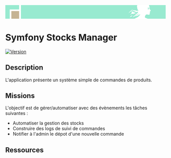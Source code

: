 ![separe](https://github.com/studoo-app/.github/blob/main/profile/studoo-banner-logo.png)
# Symfony Stocks Manager
[![Version](https://img.shields.io/badge/Version-1.0.0-blue)]()

## Description

L'application présente un système simple de commandes de produits.

## Missions
L'objectif est de gérer/automatiser avec des évènements les tâches suivantes :
 - Automatiser la gestion des stocks
 - Construire des logs de suivi de commandes
 - Notifier à l'admin le dépot d'une nouvelle commande

## Ressources